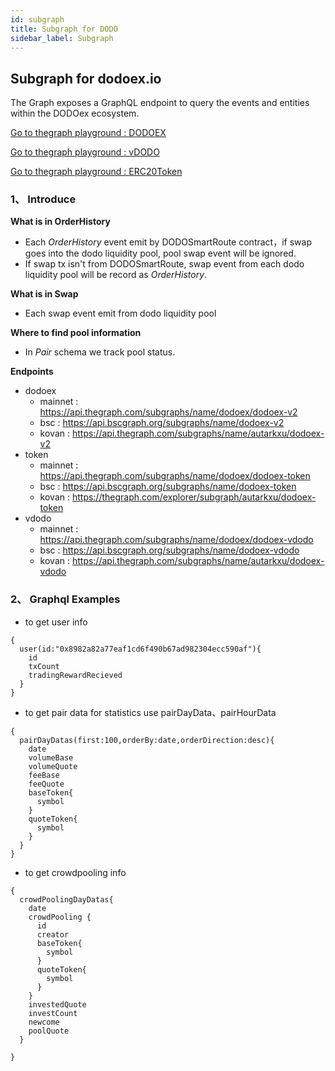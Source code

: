 ```yaml
---
id: subgraph
title: Subgraph for DODO
sidebar_label: Subgraph
---
```


## Subgraph for dodoex.io

The Graph exposes a GraphQL endpoint to query the events and entities within the DODOex ecosystem.

[Go to thegraph playground : DODOEX](https://thegraph.com/explorer/subgraph/dodoex/dodoex-v2)

[Go to thegraph playground : vDODO](https://thegraph.com/explorer/subgraph/dodoex/dodoex-vdodo?selected=playground)

[Go to thegraph playground : ERC20Token](https://thegraph.com/explorer/subgraph/dodoex/dodoex-token)

### 1、 Introduce

**What is in OrderHistory**
 - Each *OrderHistory* event emit by DODOSmartRoute contract，if swap goes into the dodo liquidity pool, pool swap event will be ignored. 
 - If swap tx isn't from DODOSmartRoute, swap event from each dodo liquidity pool will be record as *OrderHistory*.

**What is in Swap** 
 - Each swap event emit from dodo liquidity pool
 
**Where to find pool information**
 - In *Pair* schema we track pool status.

**Endpoints**
 - dodoex 
    - mainnet : https://api.thegraph.com/subgraphs/name/dodoex/dodoex-v2
    - bsc : https://api.bscgraph.org/subgraphs/name/dodoex-v2
    - kovan : https://api.thegraph.com/subgraphs/name/autarkxu/dodoex-v2
- token
    - mainnet : https://api.thegraph.com/subgraphs/name/dodoex/dodoex-token
    - bsc : https://api.bscgraph.org/subgraphs/name/dodoex-token
    - kovan : https://thegraph.com/explorer/subgraph/autarkxu/dodoex-token
- vdodo
    - mainnet : https://api.thegraph.com/subgraphs/name/dodoex/dodoex-vdodo
    - bsc : https://api.bscgraph.org/subgraphs/name/dodoex-vdodo
    - kovan : https://api.thegraph.com/subgraphs/name/autarkxu/dodoex-vdodo
  
### 2、 Graphql Examples
 - to get user info
```
{
  user(id:"0x8982a82a77eaf1cd6f490b67ad982304ecc590af"){
    id
    txCount
    tradingRewardRecieved
  }
}

```
 - to get pair data for statistics use pairDayData、pairHourData
```
{
  pairDayDatas(first:100,orderBy:date,orderDirection:desc){
    date
    volumeBase
    volumeQuote
    feeBase
    feeQuote
    baseToken{
      symbol
    }
    quoteToken{
      symbol
    }
  }
}
```
 - to get crowdpooling info
```
{
  crowdPoolingDayDatas{
    date
    crowdPooling {
      id
      creator
      baseToken{
        symbol
      }
      quoteToken{
        symbol
      }
    }
    investedQuote
    investCount
    newcome
    poolQuote
  }
  
}
```
